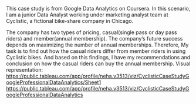 This case study is from Google Data Analytics on Coursera. 
In this scenario, I am a junior Data Analyst working under marketing analyst team at Cyclistic, a fictional bike-share company in Chicago.

The company has two types of pricing, casual(single pass or day pass riders) and member(annual membership). 
The company’s future success depends on maximizing the number of annual memberships. 
Therefore, My task is to find out how the casual riders differ from member riders in using Cyclistic bikes. 
And based on this findings, I have my recommendations and conclusion on how the casual riders can buy the annual membership.
Visual representation: https://public.tableau.com/app/profile/neha.v3513/viz/CyclisticCaseStudyGoogleProfessionalDataAnalytics/Sheet1
https://public.tableau.com/app/profile/neha.v3513/viz/CyclisticCaseStudyGoogleProfessionalDataAnalytics
